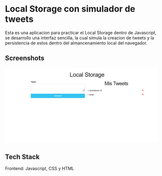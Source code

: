 # Local Storage con simulador de tweets

Esta es una aplicacion para practicar el Local Storage dentro de Javascript, se desarrollo una interfaz sencilla, la cual simula la creacion de tweets y 
la persistencia de estos dentro del almancenamiento local del navegador. 

## Screenshots
![App Screenshot](Img/ls.PNG)


## Tech Stack

Frontend: Javascript, CSS y HTML
